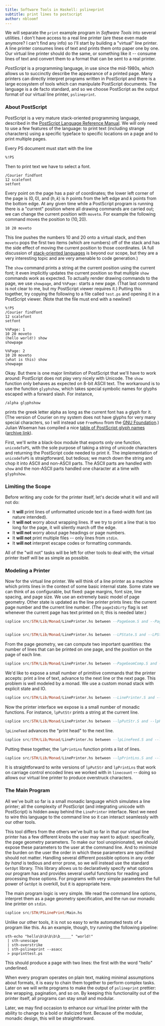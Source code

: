 ```yaml
---
title: Software Tools in Haskell: pslineprint
subtitle: print lines to postscript
author: nbloomf
---
```


We will separate the ``print`` example program in *Software Tools* into several utilities. I don't have access to a real line printer (are these even made anymore? I can't find any info) so I'll start by building a "virtual" line printer. A line printer consumes lines of text and prints them onto paper one by one. Our virtual line printer should do the same, or something like it -- consume lines of text and convert them to a format that can be sent to a real printer.

*PostScript* is a programming language, in use since the mid-1980s, which allows us to succinctly describe the appearance of a printed page. Many printers can directly interpret programs written in PostScript and there is a large ecosystem of tools which can manipulate PostScript documents. The language is a de facto standard, and so we choose PostScript as the output format of our virtual line printer, ``pslineprint``.


### About PostScript

PostScript is a very mature stack-oriented programming language, described in the [PostScript Language Reference Manual](https://www.adobe.com/products/postscript/pdfs/PLRM.pdf). We will only need to use a few features of the language: to print text (including strange characters) using a specific typeface to specific locations on a page and to print multiple pages.

Every PS document must start with the line

    %!PS

Then to print text we have to select a font.

    /Courier findfont
    12 scalefont
    setfont

Every point on the page has a pair of coordinates; the lower left corner of the page is $(0,0)$, and $(h,k)$ is $h$ points from the left edge and $k$ points from the bottom edge. At any given time while a PostScript program is running there is a "current" position where all drawing commands are carried out; we can change the current position with ``moveto``. For example the following command moves the position to $(10,20)$.

    10 20 moveto

This line pushes the numbers 10 and 20 onto a virtual stack, and then ``moveto`` pops the first two items (which are numbers) off of the stack and has the side effect of moving the current position to those coordinates. (A full discussion of [stack-oriented languages](https://en.wikipedia.org/wiki/Stack-oriented_programming_language) is beyond our scope, but they are a very interesting topic and are very amenable to code generation.)

The ``show`` command prints a string at the current position using the current font; it even implicitly updates the current position so that multiple ``show`` commands work as expected. To actually render drawing commands to the page, we use ``showpage``, and ``%%Page:`` starts a new page. (That last command is not clear to me, but my PostScript viewer requires it.) Putting this together, try copying the following to a file called ``test.ps`` and opening it in a PostScript viewer. (Note that the file must end with a newline!)

    %!PS
    /Courier findfont
    12 scalefont
    setfont

    %%Page: 1
    10 20 moveto
    (hello world!) show
    showpage

    %%Page: 2
    10 20 moveto
    (what is this) show
    showpage

Okay. But there is one major limitation of PostScript that we'll have to work around: PostScript does not play very nicely with Unicode. The ``show`` function only behaves as expected on 8-bit ASCII text. The workaround is to use the function ``glyphshow``, which takes special symbolic names for glyphs escaped with a forward slash. For instance,

    /alpha glyphshow

prints the greek letter alpha as long as the current font has a glyph for it. (The version of Courier on my system does not have glyphs for very many special characters, so I will instead use ``FreeMono`` from the [GNU Foundation](https://www.gnu.org/software/freefont/).) Julian Wiseman has compiled a nice [table of PostScript glyph names](http://www.jdawiseman.com/papers/trivia/character-entities.html) ([archive link](https://web.archive.org/web/20160315094516/http://jdawiseman.com/papers/trivia/character-entities.html)).

First, we'll write a black-box module that exports only one function, ``unicodeToPS``, with the sole purpose of taking a string of unicode characters and returning the PostScript code needed to print it. The implementation of ``unicodeToPS`` is straigtforward, but tedious; we march down the string and chop it into ASCII and non-ASCII parts. The ASCII parts are handled with ``show`` and the non-ASCII parts handled one character at a time with ``glyphshow``.


### Limiting the Scope

Before writing any code for the printer itself, let's decide what it will and will not do:

* It **will** print lines of unformatted unicode text in a fixed-width font (as nature intended).
* It **will not** worry about wrapping lines. If we try to print a line that is too long for the page, it will silently march off the edge.
* It **will not** worry about page headings or page numbers.
* It **will not** print multiple files -- only lines from ``stdin``.
* It **will not** interpret escape codes or formatting commands.

All of the "will not" tasks will be left for other tools to deal with; the virtual printer itself will be as simple as possible.


### Modeling a Printer

Now for the virtual line printer. We will think of a line printer as a machine which prints lines in the context of some basic internal state. Some state we can think of as configurable, but fixed: page margins, font size, line spacing, and page size. We use an extremely basic model of page geometry. Other state is updated as the line printer prints lines: the current page number and the current line number. (The ``pageIsDirty`` flag is set whenever the current page has text printed on it; this is needed later.)


```haskell
&splice src/STH/Lib/Monad/LinePrinter.hs between --PageGeom.S and --PageGeom.E


&splice src/STH/Lib/Monad/LinePrinter.hs between --LPState.S and --LPState.E
```


From the page geometry, we can compute two important quantities: the number of lines that can be printed on one page, and the position on the page of each line.


```haskell
&splice src/STH/Lib/Monad/LinePrinter.hs between --PageGeomComp.S and --PageGeomComp.E
```


We'd like to expose a small number of primitive commands that the printer accepts: print a line of text, advance to the next line or the next page. This problem is well modeled by a monad. We use a custom monad stack with explicit state and IO.


```haskell
&splice src/STH/Lib/Monad/LinePrinter.hs between --LinePrinter.S and --LinePrinter.E
```


Now the printer interface we expose is a small number of monadic functions. For instance, ``lpPutStr`` prints a string at the current line.


```haskell
&splice src/STH/Lib/Monad/LinePrinter.hs between --lpPutStr.S and --lpPutStr.E
```


``lpLineFeed`` advances the "print head" to the next line.


```haskell
&splice src/STH/Lib/Monad/LinePrinter.hs between --lpLineFeed.S and --lpLineFeed.E
```


Putting these together, the ``lpPrintLns`` function prints a list of lines.


```haskell
&splice src/STH/Lib/Monad/LinePrinter.hs between --lpPrintLns.S and --lpPrintLns.E
```


It is straightforward to write versions of ``lpPutStr`` and ``lpPrintLns`` that work on carriage control encoded lines we worked with in ``linecount`` -- doing so allows our virtual line printer to produce overstruck characters.


### The Main Program

All we've built so far is a small monadic language which simulates a line printer; all the complexity of PostScript (and integrating unicode with PostScript) is hidden away behind the ``LinePrinter`` interface. Next we need to wire this language to the command line so it can interact seamlessly with our other tools.

This tool differs from the others we've built so far in that our virtual line printer has a few different knobs the user may want to adjust: specifically, the page geometry parameters. To make our tool unopinionated, we should expose these parameters to the user at the command line. And to minimize the burden on the user the order in which these parameters are specified should not matter. Handling several different possible options in any order *by hand* is tedious and error prone, so we will instead use the standard ``GetOpt`` library. This library allows us to declaratively specify what options our program has and provides several useful functions for reading and processing those options. For programs with very simple parameters the full power of ``GetOpt`` is overkill, but it is appropriate here.

The main program logic is very simple. We read the command line options, interpret them as a page geometry specification, and the run our monadic line printer on ``stdin``.


```haskell
&splice src/STH/PSLinePrint/Main.hs
```


Unlike our other tools, it is not so easy to write automated tests of a program like this. As an example, though, try running the following pipeline:

    sth-echo "hello\b\b\b\b\b_____" "world!"
     | sth-unescape
     | sth-overstrike
     | sth-pslineprint --asacc
     > psprinttest.ps

This should produce a page with two lines: the first with the word "hello" underlined.

When every program operates on plain text, making minimal assumptions about formats, it is easy to chain them together to perform complex tasks. Later on we will write programs to make the output of ``pslineprint`` prettier: line wrapping, pagination, and so on. By keeping this functionality out of the printer itself, all programs can stay small and modular.

Later, we may find occasion to enhance our virtual line printer with the ability to change to a bold or italicized font. Because of the modular, monadic design, this will be straightforward.
